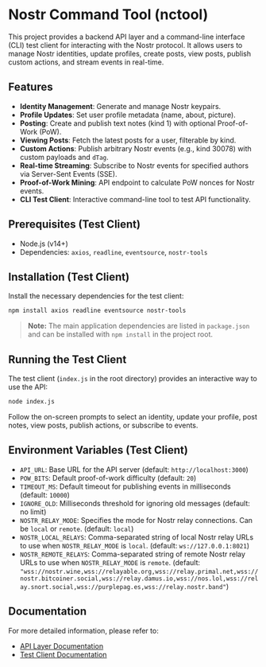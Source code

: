 # Nostr Command Tool (nctool)

This project provides a backend API layer and a command-line interface (CLI) test client for interacting with the Nostr protocol. It allows users to manage Nostr identities, update profiles, create posts, view posts, publish custom actions, and stream events in real-time.

## Features

- **Identity Management**: Generate and manage Nostr keypairs.  
- **Profile Updates**: Set user profile metadata (name, about, picture).  
- **Posting**: Create and publish text notes (kind 1) with optional Proof-of-Work (PoW).  
- **Viewing Posts**: Fetch the latest posts for a user, filterable by kind.  
- **Custom Actions**: Publish arbitrary Nostr events (e.g., kind 30078) with custom payloads and `dTag`.  
- **Real-time Streaming**: Subscribe to Nostr events for specified authors via Server-Sent Events (SSE).  
- **Proof-of-Work Mining**: API endpoint to calculate PoW nonces for Nostr events.  
- **CLI Test Client**: Interactive command-line tool to test API functionality.  

## Prerequisites (Test Client)

- Node.js (v14+)  
- Dependencies: `axios`, `readline`, `eventsource`, `nostr-tools`  

## Installation (Test Client)

Install the necessary dependencies for the test client:

```bash
npm install axios readline eventsource nostr-tools
```

> **Note:** The main application dependencies are listed in `package.json` and can be installed with `npm install` in the project root.

## Running the Test Client

The test client (`index.js` in the root directory) provides an interactive way to use the API:

```bash
node index.js
```

Follow the on-screen prompts to select an identity, update your profile, post notes, view posts, publish actions, or subscribe to events.

## Environment Variables (Test Client)

- `API_URL`: Base URL for the API server (default: `http://localhost:3000`)  
- `POW_BITS`: Default proof-of-work difficulty (default: `20`)  
- `TIMEOUT_MS`: Default timeout for publishing events in milliseconds (default: `10000`)  
- `IGNORE_OLD`: Milliseconds threshold for ignoring old messages (default: no limit)  
- `NOSTR_RELAY_MODE`: Specifies the mode for Nostr relay connections. Can be `local` or `remote`. (default: `local`)
- `NOSTR_LOCAL_RELAYS`: Comma-separated string of local Nostr relay URLs to use when `NOSTR_RELAY_MODE` is `local`. (default: `ws://127.0.0.1:8021`)
- `NOSTR_REMOTE_RELAYS`: Comma-separated string of remote Nostr relay URLs to use when `NOSTR_RELAY_MODE` is `remote`. (default: `"wss://nostr.wine,wss://relayable.org,wss://relay.primal.net,wss://nostr.bitcoiner.social,wss://relay.damus.io,wss://nos.lol,wss://relay.snort.social,wss://purplepag.es,wss://relay.nostr.band"`)

## Documentation

For more detailed information, please refer to:

- [API Layer Documentation](./doc/apiLayer.md)  
- [Test Client Documentation](./doc/testClient.md)
